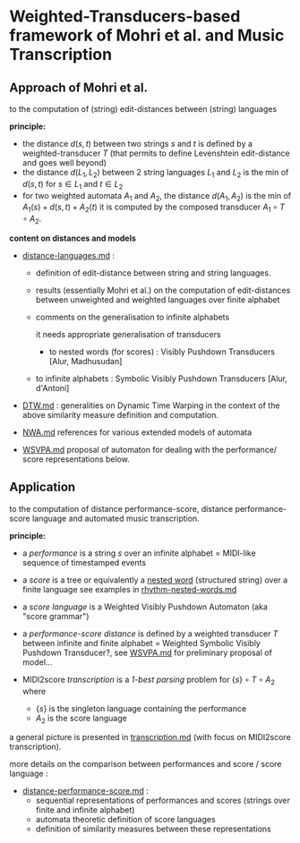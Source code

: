 # Weighted-Transducers-based framework of Mohri et al. and Music Transcription


## Approach of Mohri et al.
to the computation of (string) edit-distances between (string) languages

**principle:**
- the distance $`d(s, t)`$ between two strings $`s`$ and $`t`$ is defined by a weighted-transducer $`T`$
  (that permits to define Levenshtein edit-distance and goes well beyond)
- the distance  $`d(L_1, L_2)`$  between 2 string languages $`L_1`$ and $`L_2`$ is the min of $`d(s, t)`$ for $`s ∈ L_1`$ and $`t ∈ L_2`$
- for two weighted automata $`A_1`$ and $`A_2`$, the distance $`d(A_1, A_2)`$ is the min of $`A_1(s) + d(s, t) + A_2(t)`$
  it is computed by the composed transducer $`A_1 \circ T \circ A_2`$.


**content on distances and models**

- [distance-languages.md](distance-languages.md) : 

  - definition of edit-distance between string and string languages.

  - results (essentially Mohri et al.) on the computation of edit-distances between unweighted and weighted languages over finite alphabet 

  - comments on the generalisation to infinite alphabets

    it needs appropriate generalisation of transducers 

    - to nested words (for scores) : Visibly Pushdown Transducers [Alur, Madhusudan]
  - to infinite alphabets : Symbolic Visibly Pushdown Transducers [Alur, d'Antoni]
  
- [DTW.md](DTW.md) : generalities on Dynamic Time Warping 
  in the context of the above similarity measure definition and computation.

- [NWA.md](NWA.md) references for various extended models of automata

- [WSVPA.md](WSVPA.md) proposal of automaton for dealing with the performance/ score representations below.


##  Application
to the computation of distance performance-score, distance performance-score language and automated music transcription.

**principle:**

- a *performance* is a string  $`s`$  over an infinite alphabet
  = MIDI-like sequence of timestamped events

- a *score* is a tree or equivalently a [nested word](https://www.cis.upenn.edu/~alur/nw.html) (structured string) over a finite language
 see examples in  [rhythm-nested-words.md](rhythm-nested-words.md) 

- a *score language* is a Weighted Visibly Pushdown Automaton (aka "score grammar")

- a *performance-score distance* is defined by a weighted transducer $`T`$ between infinite and finite alphabet
  = Weighted Symbolic Visibly Pushdown Transducer?, see [WSVPA.md](WSVPA.md) for preliminary proposal of model...

- MIDI2score *transcription* is a *1-best parsing* problem for $` \{ s \} \circ T \circ A_2`$ where
  - $`\{ s \}`$  is the singleton language containing the performance
  - $`A_2`$ is the score language


a general picture is presented in [transcription.md](transcription.md) (with focus on MIDI2score transcription).

more details on the comparison between performances and score / score language :

- [distance-performance-score.md](distance-performance-score.md) :
  - sequential representations of performances and scores (strings over finite and infinite alphabet) 
  - automata theoretic definition of score languages
  - definition of similarity measures between these representations

  
